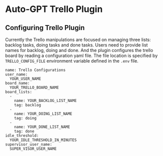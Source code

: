 # Auto-GPT Trello Plugin
## Configuring Trello Plugin 
Currently the Trello manipulations are focused on managing three lists: backlog tasks, doing tasks and done tasks. Users need to provide list names for backlog, doing and done. And the plugin configures the trello board by reading a configuration yaml file. The file location is specified by `TRELLO_CONFIG_FILE` environment variable defined in the `.env` file. 


```
name: Trello Configurations
user_name:
  YOUR_USER_NAME
board_name:
  YOUR_TRELLO_BOARD_NAME
board_lists:
  - 
    name: YOUR_BACKLOG_LIST_NAME
    tag: backlog
  - 
    name: YOUR_DOING_LIST_NAME
    tag: doing
  - 
    name: YOUR_DONE_LIST_NAME
    tag: done 
idle_threshold:
  YOUR_IDLE_THRESHOLD_IN_MINUTES
supervisor_user_name:
  SUPER_VISOR_USER_NAME
```